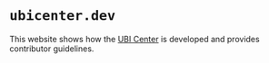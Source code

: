 # `ubicenter.dev`

This website shows how the [UBI Center](http://ubicenter.org)
is developed and provides contributor guidelines.
